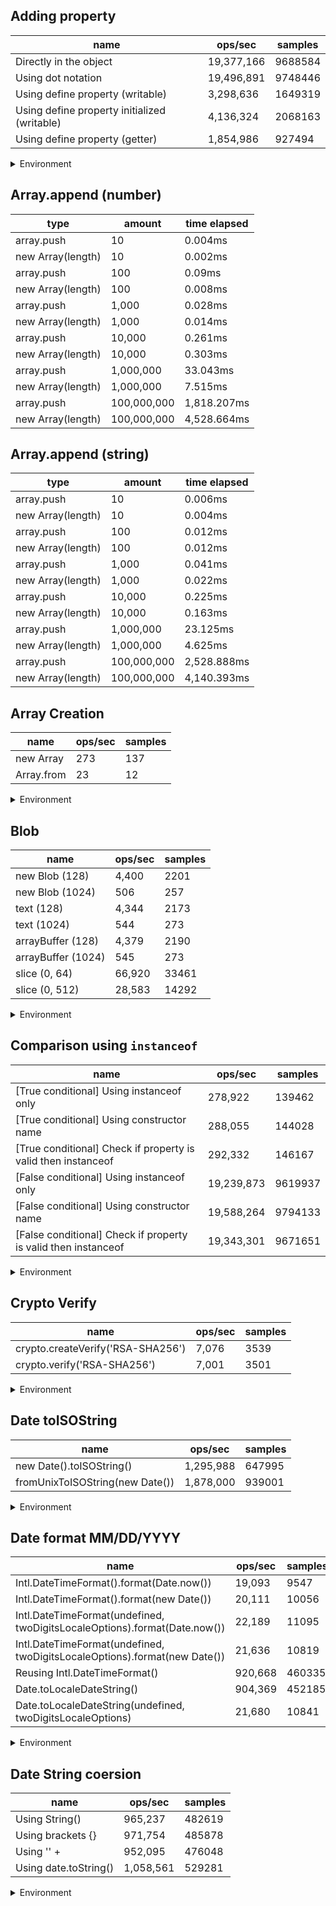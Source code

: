 ## Adding property

|name|ops/sec|samples|
|-|-|-|
|Directly in the object|19,377,166|9688584|
|Using dot notation|19,496,891|9748446|
|Using define property (writable)|3,298,636|1649319|
|Using define property initialized (writable)|4,136,324|2068163|
|Using define property (getter)|1,854,986|927494|


<details>
<summary>Environment</summary>

* __Machine:__ linux x64 | 4 vCPUs | 7.6GB Mem
* __Run:__ Mon Sep 02 2024 14:18:36 GMT+0000 (Coordinated Universal Time)
</details>

<!--
{"environment":{"platform":"linux","arch":"x64","cpus":4,"totalMemory":7.588970184326172},"benchmarks":[{"name":"Directly in the object","opsSec":19377166.139760967,"samples":9688584},{"name":"Using dot notation","opsSec":19496891.298288573,"samples":9748446},{"name":"Using define property (writable)","opsSec":3298636.7399204588,"samples":1649319},{"name":"Using define property initialized (writable)","opsSec":4136324.5770968515,"samples":2068163},{"name":"Using define property (getter)","opsSec":1854986.7757120926,"samples":927494}]}-->

## Array.append (number)

|type|amount|time elapsed|
|-|-|-|
array.push|10|0.004ms
new Array(length)|10|0.002ms
array.push|100|0.09ms
new Array(length)|100|0.008ms
array.push|1,000|0.028ms
new Array(length)|1,000|0.014ms
array.push|10,000|0.261ms
new Array(length)|10,000|0.303ms
array.push|1,000,000|33.043ms
new Array(length)|1,000,000|7.515ms
array.push|100,000,000|1,818.207ms
new Array(length)|100,000,000|4,528.664ms
## Array.append (string)

|type|amount|time elapsed|
|-|-|-|
array.push|10|0.006ms
new Array(length)|10|0.004ms
array.push|100|0.012ms
new Array(length)|100|0.012ms
array.push|1,000|0.041ms
new Array(length)|1,000|0.022ms
array.push|10,000|0.225ms
new Array(length)|10,000|0.163ms
array.push|1,000,000|23.125ms
new Array(length)|1,000,000|4.625ms
array.push|100,000,000|2,528.888ms
new Array(length)|100,000,000|4,140.393ms

## Array Creation

|name|ops/sec|samples|
|-|-|-|
|new Array|273|137|
|Array.from|23|12|


<details>
<summary>Environment</summary>

* __Machine:__ linux x64 | 4 vCPUs | 7.6GB Mem
* __Run:__ Mon Sep 02 2024 14:32:46 GMT+0000 (Coordinated Universal Time)
</details>

<!--
{"environment":{"platform":"linux","arch":"x64","cpus":4,"totalMemory":7.588970184326172},"benchmarks":[{"name":"new Array","opsSec":273.40622892869817,"samples":137},{"name":"Array.from","opsSec":23.129795342655715,"samples":12}]}-->

## Blob

|name|ops/sec|samples|
|-|-|-|
|new Blob (128)|4,400|2201|
|new Blob (1024)|506|257|
|text (128)|4,344|2173|
|text (1024)|544|273|
|arrayBuffer (128)|4,379|2190|
|arrayBuffer (1024)|545|273|
|slice (0, 64)|66,920|33461|
|slice (0, 512)|28,583|14292|


<details>
<summary>Environment</summary>

* __Machine:__ linux x64 | 4 vCPUs | 7.6GB Mem
* __Run:__ Mon Sep 02 2024 14:37:37 GMT+0000 (Coordinated Universal Time)
</details>

<!--
{"environment":{"platform":"linux","arch":"x64","cpus":4,"totalMemory":7.588970184326172},"benchmarks":[{"name":"new Blob (128)","opsSec":4400.652370622016,"samples":2201},{"name":"new Blob (1024)","opsSec":506.825221001075,"samples":257},{"name":"text (128)","opsSec":4344.653782957618,"samples":2173},{"name":"text (1024)","opsSec":544.3196634262116,"samples":273},{"name":"arrayBuffer (128)","opsSec":4379.911254238047,"samples":2190},{"name":"arrayBuffer (1024)","opsSec":545.5854140085693,"samples":273},{"name":"slice (0, 64)","opsSec":66920.75995833614,"samples":33461},{"name":"slice (0, 512)","opsSec":28583.226080571625,"samples":14292}]}-->

## Comparison using `instanceof`

|name|ops/sec|samples|
|-|-|-|
|[True conditional] Using instanceof only|278,922|139462|
|[True conditional] Using constructor name|288,055|144028|
|[True conditional] Check if property is valid then instanceof |292,332|146167|
|[False conditional] Using instanceof only|19,239,873|9619937|
|[False conditional] Using constructor name|19,588,264|9794133|
|[False conditional] Check if property is valid then instanceof |19,343,301|9671651|


<details>
<summary>Environment</summary>

* __Machine:__ linux x64 | 4 vCPUs | 7.6GB Mem
* __Run:__ Mon Sep 02 2024 14:46:04 GMT+0000 (Coordinated Universal Time)
</details>

<!--
{"environment":{"platform":"linux","arch":"x64","cpus":4,"totalMemory":7.588970184326172},"benchmarks":[{"name":"[True conditional] Using instanceof only","opsSec":278922.26008303446,"samples":139462},{"name":"[True conditional] Using constructor name","opsSec":288055.8046980763,"samples":144028},{"name":"[True conditional] Check if property is valid then instanceof ","opsSec":292332.80494337063,"samples":146167},{"name":"[False conditional] Using instanceof only","opsSec":19239873.96149182,"samples":9619937},{"name":"[False conditional] Using constructor name","opsSec":19588264.74629804,"samples":9794133},{"name":"[False conditional] Check if property is valid then instanceof ","opsSec":19343301.96139811,"samples":9671651}]}-->

## Crypto Verify

|name|ops/sec|samples|
|-|-|-|
|crypto.createVerify('RSA-SHA256')|7,076|3539|
|crypto.verify('RSA-SHA256')|7,001|3501|


<details>
<summary>Environment</summary>

* __Machine:__ linux x64 | 4 vCPUs | 7.6GB Mem
* __Run:__ Mon Sep 02 2024 14:53:56 GMT+0000 (Coordinated Universal Time)
</details>

<!--
{"environment":{"platform":"linux","arch":"x64","cpus":4,"totalMemory":7.588970184326172},"benchmarks":[{"name":"crypto.createVerify('RSA-SHA256')","opsSec":7076.371047690146,"samples":3539},{"name":"crypto.verify('RSA-SHA256')","opsSec":7001.649371403115,"samples":3501}]}-->

## Date toISOString

|name|ops/sec|samples|
|-|-|-|
|new Date().toISOString()|1,295,988|647995|
|fromUnixToISOString(new Date())|1,878,000|939001|


<details>
<summary>Environment</summary>

* __Machine:__ linux x64 | 4 vCPUs | 7.6GB Mem
* __Run:__ Mon Sep 02 2024 14:58:50 GMT+0000 (Coordinated Universal Time)
</details>

<!--
{"environment":{"platform":"linux","arch":"x64","cpus":4,"totalMemory":7.588970184326172},"benchmarks":[{"name":"new Date().toISOString()","opsSec":1295988.0456500752,"samples":647995},{"name":"fromUnixToISOString(new Date())","opsSec":1878000.354870427,"samples":939001}]}-->

## Date format MM/DD/YYYY

|name|ops/sec|samples|
|-|-|-|
|Intl.DateTimeFormat().format(Date.now())|19,093|9547|
|Intl.DateTimeFormat().format(new Date())|20,111|10056|
|Intl.DateTimeFormat(undefined, twoDigitsLocaleOptions).format(Date.now())|22,189|11095|
|Intl.DateTimeFormat(undefined, twoDigitsLocaleOptions).format(new Date())|21,636|10819|
|Reusing Intl.DateTimeFormat()|920,668|460335|
|Date.toLocaleDateString()|904,369|452185|
|Date.toLocaleDateString(undefined, twoDigitsLocaleOptions)|21,680|10841|


<details>
<summary>Environment</summary>

* __Machine:__ linux x64 | 4 vCPUs | 7.6GB Mem
* __Run:__ Mon Sep 02 2024 15:05:20 GMT+0000 (Coordinated Universal Time)
</details>

<!--
{"environment":{"platform":"linux","arch":"x64","cpus":4,"totalMemory":7.588970184326172},"benchmarks":[{"name":"Intl.DateTimeFormat().format(Date.now())","opsSec":19093.40745519683,"samples":9547},{"name":"Intl.DateTimeFormat().format(new Date())","opsSec":20111.771811836377,"samples":10056},{"name":"Intl.DateTimeFormat(undefined, twoDigitsLocaleOptions).format(Date.now())","opsSec":22189.52989261667,"samples":11095},{"name":"Intl.DateTimeFormat(undefined, twoDigitsLocaleOptions).format(new Date())","opsSec":21636.00156908968,"samples":10819},{"name":"Reusing Intl.DateTimeFormat()","opsSec":920668.2139051806,"samples":460335},{"name":"Date.toLocaleDateString()","opsSec":904369.4175865625,"samples":452185},{"name":"Date.toLocaleDateString(undefined, twoDigitsLocaleOptions)","opsSec":21680.215111249996,"samples":10841}]}-->

## Date String coersion

|name|ops/sec|samples|
|-|-|-|
|Using String()|965,237|482619|
|Using brackets {}|971,754|485878|
|Using '' + |952,095|476048|
|Using date.toString()|1,058,561|529281|


<details>
<summary>Environment</summary>

* __Machine:__ linux x64 | 4 vCPUs | 7.6GB Mem
* __Run:__ Mon Sep 02 2024 15:11:02 GMT+0000 (Coordinated Universal Time)
</details>

<!--
{"environment":{"platform":"linux","arch":"x64","cpus":4,"totalMemory":7.588970184326172},"benchmarks":[{"name":"Using String()","opsSec":965237.0212494644,"samples":482619},{"name":"Using brackets {}","opsSec":971754.3344128251,"samples":485878},{"name":"Using '' + ","opsSec":952095.7010423664,"samples":476048},{"name":"Using date.toString()","opsSec":1058561.3458092308,"samples":529281}]}-->
